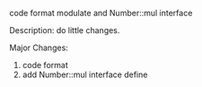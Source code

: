 code format modulate and Number::mul interface

Description:
do little changes.

Major Changes:
1. code format
2. add Number::mul interface define
